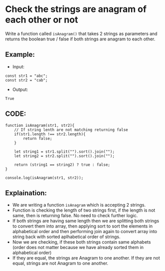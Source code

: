 # Check the strings are anagram of each other or not

Write a function called `isAnagram()` that takes 2 strings as parameters and returns the boolean true / false if both strings are anagram to each other.

## Example:

- Input:

```
const str1 = "abc";
const str2 = "cab";
```

- Output:

```
True

```

## CODE:

```
function isAnagram(str1, str2){
    // If string lenth are not matching returning false
    if(str1.length !== str2.length){
        return false;
    }

    let string1 = str1.split("").sort().join("");
    let string2 = str2.split("").sort().join("");

    return (string1 == string2) ? true : false;
}

console.log(isAnagram(str1, str2));

```

## Explaination:

- We are writing a function `isAnagram` which is accepting 2 strings.
- Function is checking the length of two strings first, if the length is not same, then is returning false. No need to check further logic.
- If both strings are having same length then we are splitting both strings to convert them into array, then applying sort to sort the elements in alphabetical order and then performing join again to convert array into string back with sorted aplhabetical order of strings.
- Now we are checking, if these both strings contain same alphabets (order does not matter because we have already sorted them in alphabetical order)
- If they are equal, the strings are Anagram to one another. If they are not equal, strings are not Anagram to one another.
